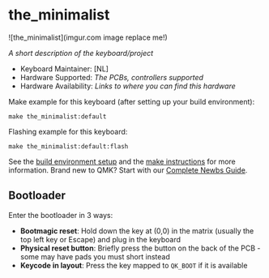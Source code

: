 # the_minimalist

![the_minimalist](imgur.com image replace me!)

*A short description of the keyboard/project*

* Keyboard Maintainer: [NL]
* Hardware Supported: *The PCBs, controllers supported*
* Hardware Availability: *Links to where you can find this hardware*

Make example for this keyboard (after setting up your build environment):

    make the_minimalist:default

Flashing example for this keyboard:

    make the_minimalist:default:flash

See the [build environment setup](https://docs.qmk.fm/#/getting_started_build_tools) and the [make instructions](https://docs.qmk.fm/#/getting_started_make_guide) for more information. Brand new to QMK? Start with our [Complete Newbs Guide](https://docs.qmk.fm/#/newbs).

## Bootloader

Enter the bootloader in 3 ways:

* **Bootmagic reset**: Hold down the key at (0,0) in the matrix (usually the top left key or Escape) and plug in the keyboard
* **Physical reset button**: Briefly press the button on the back of the PCB - some may have pads you must short instead
* **Keycode in layout**: Press the key mapped to `QK_BOOT` if it is available
